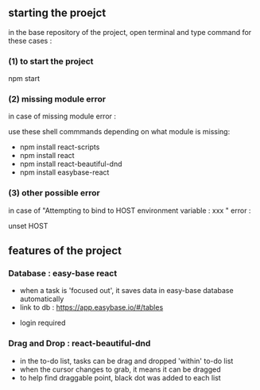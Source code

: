 ## starting the proejct ##
in the base repository of the project, open terminal and type command for these cases : 

### (1) to start the project

npm start

### (2) missing module error
in case of missing module error : 

use these shell commmands depending on what module is missing:
- npm install react-scripts 
- npm install react 
- npm install react-beautiful-dnd 
- npm install easybase-react

### (3) other possible error
in case of "Attempting to bind to HOST environment variable : xxx " error :

unset HOST


## features of the project ##

### Database : easy-base react
- when a task is 'focused out', it saves data in easy-base database automatically
- link to db : https://app.easybase.io/#/tables
* login required

### Drag and Drop : react-beautiful-dnd
- in the to-do list, tasks can be drag and dropped 'within' to-do list
- when the cursor changes to grab, it means it can be dragged
- to help find draggable point, black dot was added to each list 
